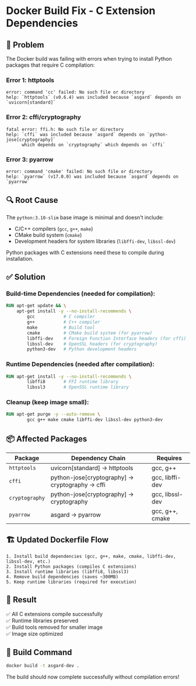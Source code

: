 # Docker Build Fix - C Extension Dependencies

## 🐛 Problem

The Docker build was failing with errors when trying to install Python packages that require C compilation:

### Error 1: httptools

```
error: command 'cc' failed: No such file or directory
help: `httptools` (v0.6.4) was included because `asgard` depends on `uvicorn[standard]`
```

### Error 2: cffi/cryptography

```
fatal error: ffi.h: No such file or directory
help: `cffi` was included because `asgard` depends on `python-jose[cryptography]`
      which depends on `cryptography` which depends on `cffi`
```

### Error 3: pyarrow

```
error: command 'cmake' failed: No such file or directory
help: `pyarrow` (v17.0.0) was included because `asgard` depends on `pyarrow`
```

## 🔍 Root Cause

The `python:3.10-slim` base image is minimal and doesn't include:

- C/C++ compilers (`gcc`, `g++`, `make`)
- CMake build system (`cmake`)
- Development headers for system libraries (`libffi-dev`, `libssl-dev`)

Python packages with C extensions need these to compile during installation.

## ✅ Solution

### Build-time Dependencies (needed for compilation):

```dockerfile
RUN apt-get update && \
    apt-get install -y --no-install-recommends \
        gcc           # C compiler
        g++           # C++ compiler
        make          # Build tool
        cmake         # CMake build system (for pyarrow)
        libffi-dev    # Foreign Function Interface headers (for cffi)
        libssl-dev    # OpenSSL headers (for cryptography)
        python3-dev   # Python development headers
```

### Runtime Dependencies (needed after compilation):

```dockerfile
RUN apt-get install -y --no-install-recommends \
        libffi8       # FFI runtime library
        libssl3       # OpenSSL runtime library
```

### Cleanup (keep image small):

```dockerfile
RUN apt-get purge -y --auto-remove \
        gcc g++ make cmake libffi-dev libssl-dev python3-dev
```

## 📦 Affected Packages

| Package        | Dependency Chain                                | Requires        |
| -------------- | ----------------------------------------------- | --------------- |
| `httptools`    | uvicorn[standard] → httptools                   | gcc, g++        |
| `cffi`         | python-jose[cryptography] → cryptography → cffi | gcc, libffi-dev |
| `cryptography` | python-jose[cryptography] → cryptography        | gcc, libssl-dev |
| `pyarrow`      | asgard → pyarrow                                | gcc, g++, cmake |

## 🏗️ Updated Dockerfile Flow

```
1. Install build dependencies (gcc, g++, make, cmake, libffi-dev, libssl-dev, etc.)
2. Install Python packages (compiles C extensions)
3. Install runtime libraries (libffi8, libssl3)
4. Remove build dependencies (saves ~300MB)
5. Keep runtime libraries (required for execution)
```

## 🎯 Result

✅ All C extensions compile successfully  
✅ Runtime libraries preserved  
✅ Build tools removed for smaller image  
✅ Image size optimized

## 🚀 Build Command

```bash
docker build -t asgard-dev .
```

The build should now complete successfully without compilation errors!
